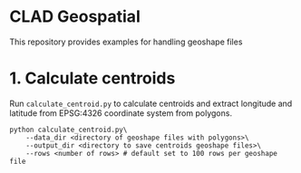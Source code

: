 # CLAD Geospatial
This repository provides examples for handling geoshape files

# 1. Calculate centroids

Run `calculate_centroid.py` to calculate centroids and extract longitude and latitude from EPSG:4326 coordinate system from polygons.

```
python calculate_centroid.py\
    --data_dir <directory of geoshape files with polygons>\
    --output_dir <directory to save centroids geoshape files>\
    --rows <number of rows> # default set to 100 rows per geoshape file
```
